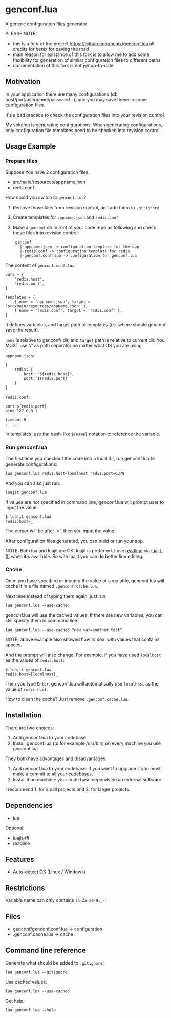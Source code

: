 # genconf.lua

A generic configuration files generator

PLEASE NOTE:
- this is a fork of the project https://github.com/henix/genconf.lua all credits for henix for paving the road
- main reason for existance of this fork is to allow me to add some flexibility for generation of similar configuration files to different paths
- documentation of this fork is not *yet* up-to-date

## Motivation

In your application there are many configurations (db host/port/username/password...), and you may save these in some configuration files.

It's a bad practice to check the configuration files into your revision control.

My solution is generating configurations. When generating configurations, only configuration file templates need to be checked into revision control.

## Usage Example

### Prepare files

Suppose You have 2 configuration files:

* src/main/resources/appname.json
* redis.conf

How could you switch to `genconf.lua`?

1. Remove those files from revision control, and add them to `.gitignore`
2. Create templates for `appname.json` and `redis.conf`
3. Make a `genconf` dir in root of your code repo as following and check these files into revision control:

		genconf
		  |-appname.json -> configuration template for the app
		  |-redis.conf -> configuration template for redis
		  |-genconf.conf.lua -> configuration for genconf.lua

The content of `genconf.conf.lua`:

	vars = {
		'redis.host',
		'redis.port',
	}
	
	templates = {
		{ name = 'appname.json', target = 'src/main/resources/appname.json' },
		{ name = 'redis.conf', target = 'redis.conf' },
	}

It defines variables, and target path of templates (i.e. where should genconf save the result).

`name` is relative to genconf/ dir, and `target` path is relative to current dir. You MUST use '/' as path separator no matter what OS you are using.

`appname.json`:

	{
		redis: {
			host: "${redis.host}",
			port: ${redis.port}
		}
	}

`redis.conf`:

	port ${redis.port}
	bind 127.0.0.1
	
	timeout 0
	......

In templates, use the bash-like `${name}` notation to reference the variable.

### Run genconf.lua

The first time you checkout the code into a local dir, run genconf.lua to generate configurations:

	lua genconf.lua redis.host=localhost redis.port=6379

And you can also just run:

	luajit genconf.lua

If values are not specified in command line, genconf.lua will prompt user to input the value:

	$ luajit genconf.lua
	redis.host=_

The cursor will be after '=', then you input the value.

After configuration files generated, you can build or run your app.

NOTE: Both lua and luajit are OK, luajit is preferred. I use [readline](http://www.gnu.org/software/readline/) via [luajit-ffi](http://luajit.org/ext_ffi.html) when it's available. So with luajit you can do better line editing.

### Cache

Once you have specified or inputed the value of a variable, genconf.lua will cache it in a file named `.genconf.cache.lua`.

Next time instead of typing them again, just run:

	lua genconf.lua --use-cached

genconf.lua will use the cached values. If there are new variables, you can still specify them in command line:

	lua genconf.lua --use-cached "new.var=another test"

NOTE: above example also showed how to deal with values that contains spaces.

And the prompt will also change. For example, if you have used `localhost` as the values of `redis.host`:

	$ luajit genconf.lua
	redis.host=[localhost]_

Then you type `Enter`, genconf.lua will automatically use `localhost` as the value of `redis.host`.

How to clean the cache? Just remove `.genconf.cache.lua`.

## Installation

There are two choices:

1. Add genconf.lua to your codebase
2. Install genconf.lua (to for example /usr/bin) on every machine you use genconf.lua

They both have advantages and disadvantages.

1. Add genconf.lua to your codebase: if you want to upgrade it you must make a commit to all your codebases.
2. Install it on machine: your code base depends on an external software.

I recommend 1. for small projects and 2. for larger projects.

## Dependencies

* lua

Optional:

* luajit-ffi
* readline

## Features

* Auto-detect OS (Linux / Windows)

## Restrictions

Variable name can only contains `[A-Za-z0-9._-]`

## Files

* genconf/genconf.conf.lua -> configuration
* .genconf.cache.lua -> cache

## Command line reference

Generate what should be added to `.gitignore`:

	lua genconf.lua --gitignore

Use cached values:

	lua genconf.lua --use-cached

Get help:

	lua genconf.lua --help
